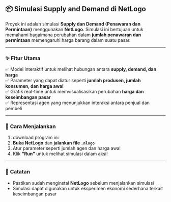 ## 📦 **Simulasi Supply and Demand di NetLogo**  

Proyek ini adalah simulasi **Supply dan Demand (Penawaran dan Permintaan)** menggunakan **NetLogo**. Simulasi ini bertujuan untuk memahami bagaimana perubahan dalam **jumlah penawaran dan permintaan** memengaruhi harga barang dalam suatu pasar.  

---

### ✨ **Fitur Utama**  
✅ Model interaktif untuk melihat hubungan antara **supply, demand, dan harga**  
✅ Parameter yang dapat diatur seperti **jumlah produsen, jumlah konsumen, dan harga awal**  
✅ Grafik real-time untuk memvisualisasikan perubahan **harga dan keseimbangan pasar**  
✅ Representasi agen yang menunjukkan interaksi antara penjual dan pembeli  

---

### 🚀 **Cara Menjalankan**  
1. download program ini 
2. **Buka NetLogo** dan **jalankan file `.nlogo`**  
3. Atur parameter seperti jumlah agen dan harga awal  
4. Klik **"Run"** untuk melihat simulasi dalam aksi!  

---

### 📌 **Catatan**  
- Pastikan sudah menginstal **NetLogo** sebelum menjalankan simulasi  
- Simulasi dapat digunakan untuk eksperimen ekonomi sederhana terkait keseimbangan pasar  
